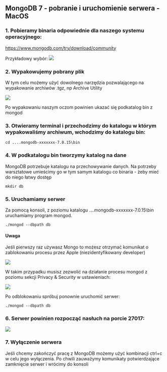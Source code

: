 ## MongoDB 7 - pobranie i uruchomienie serwera - MacOS

### 1. Pobieramy binaria odpowiednie dla naszego systemu operacyjnego:
https://www.mongodb.com/try/download/community

Przykładowy wybór:
![](https://i.imgur.com/LMbKfWU.png)

### 2. Wypakowujemy pobrany plik
W tym celu możemy użyć dowolnego narzędzia pozwalającego na wypakowanie archiwów .tgz, np Archive Utility

![](https://i.imgur.com/4R9C4rc.png)

Po wypakowaniu naszym oczom powinien ukazać się podkatalog bin z mongod

### 3. Otwieramy terminal i przechodzimy do katalogu w którym wypakowaliśmy archiwum, wchodzimy do katalogu bin:
```
cd ....mongodb-xxxxxxx-7.0.15\bin
```

### 4. W podkatalogu bin tworzymy katalog na dane
MongoDB potrzebuje katalogu na przechowywanie danych. Na potrzeby warsztatowe umieścimy go w tym samym katalogu co binaria - żeby mieć do niego łatwy dostęp

```
mkdir db
```

### 5. Uruchamiamy serwer
Za pomocą konsoli, z poziomu katalogu ....mongodb-xxxxxxx-7.0.15\bin uruchamiamy program mongod.

```
./mongod --dbpath db
```

#### Uwaga
Jeśli pierwszy raz używasz Mongo to możesz otrzymać komunikat o zablokowaniu procesu przez Apple (niezidentyfikowany developer) 

![](https://i.imgur.com/ChQRHo0.png)

W takim przypadku musisz zezwolić na działanie procesu mongod z poziomu sekcji Privacy & Security w ustawieniach:

![](https://i.imgur.com/ULmHv5b.png)

Po odblokowaniu spróbuj ponownie uruchomić serwer:
```
./mongod --dbpath db
```

### 6. Serwer powinien rozpocząć nasłuch na porcie 27017:

![](https://i.imgur.com/8dStgcX.jpeg)

### 7. Wyłączenie serwera
Jeśli chcemy zakończyć pracę z MongoDB możemy użyć kombinacji ctrl+c w celu jego wyłączenia. Po chwili zauważymy komunikaty potwierdzające zamknięcie serwer i wrócimy do konsoli
